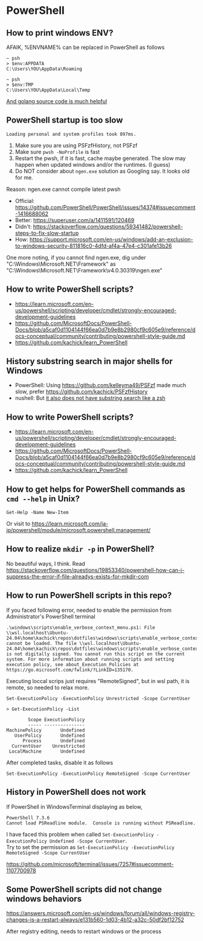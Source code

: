 # PowerShell

## How to print windows ENV?

AFAIK, %ENVNAME% can be replaced in PowerShell as follows

```console
~ psh
> $env:APPDATA
C:\Users\YOU\AppData\Roaming

~ psh
> $env:TMP
C:\Users\YOU\AppData\Local\Temp
```

[And golang source code is much helpful](https://github.com/golang/go/blob/f0d1195e13e06acdf8999188decc63306f9903f5/src/os/file.go#L500-L509)

## PowerShell startup is too slow

```plaintext
Loading personal and system profiles took 897ms.
```

1. Make sure you are using PSFzfHistory, not PSFzf
1. Make sure `pwsh -NoProfile` is fast
1. Restart the pwsh, if it is fast, cache maybe generated. The slow may happen when updated windows and/or the runtimes. (I guess)
1. Do NOT consider about `ngen.exe` solution as Googling say. It looks old for me.

Reason: ngen.exe cannot compile latest pwsh

- Official: <https://github.com/PowerShell/PowerShell/issues/14374#issuecomment-1416688062>
- Better: <https://superuser.com/a/1411591/120469>
- Didn't: <https://stackoverflow.com/questions/59341482/powershell-steps-to-fix-slow-startup>
- How: <https://support.microsoft.com/en-us/windows/add-an-exclusion-to-windows-security-811816c0-4dfd-af4a-47e4-c301afe13b26>

One more noting, if you cannot find ngen.exe, dig under "C:\Windows\Microsoft.NET\Framework" as "C:\Windows\Microsoft.NET\Framework\v4.0.30319\ngen.exe"

## How to write PowerShell scripts?

- <https://learn.microsoft.com/en-us/powershell/scripting/developer/cmdlet/strongly-encouraged-development-guidelines>
- <https://github.com/MicrosoftDocs/PowerShell-Docs/blob/a5caf0d1104144f66ea0d7b9e8b2980cf9c605e9/reference/docs-conceptual/community/contributing/powershell-style-guide.md>
- <https://github.com/kachick/learn_PowerShell>

## History substring search in major shells for Windows

- PowerShell: Using <https://github.com/kelleyma49/PSFzf> made much slow, prefer <https://github.com/kachick/PSFzfHistory>
- nushell: But [it also does not have substring search like a zsh](https://github.com/nushell/nushell/discussions/7968)

## How to write PowerShell scripts?

- <https://learn.microsoft.com/en-us/powershell/scripting/developer/cmdlet/strongly-encouraged-development-guidelines>
- <https://github.com/MicrosoftDocs/PowerShell-Docs/blob/a5caf0d1104144f66ea0d7b9e8b2980cf9c605e9/reference/docs-conceptual/community/contributing/powershell-style-guide.md>
- <https://github.com/kachick/learn_PowerShell>

## How to get helps for PowerShell commands as `cmd --help` in Unix?

`Get-Help -Name New-Item`

Or visit to <https://learn.microsoft.com/ja-jp/powershell/module/microsoft.powershell.management/>

## How to realize `mkdir -p` in PowerShell?

No beautiful ways, I think. Read <https://stackoverflow.com/questions/19853340/powershell-how-can-i-suppress-the-error-if-file-alreadys-exists-for-mkdir-com>

## How to run PowerShell scripts in this repo?

If you faced following error, needed to enable the permission from Administrator's PowerShell terminal

```plaintext
.\windows\scripts\enable_verbose_context_menu.ps1: File \\wsl.localhost\Ubuntu-24.04\home\kachick\repos\dotfiles\windows\scripts\enable_verbose_context_menu.ps1 cannot be loaded. The file \\wsl.localhost\Ubuntu-24.04\home\kachick\repos\dotfiles\windows\scripts\enable_verbose_context_menu.ps1 is not digitally signed. You cannot run this script on the current system. For more information about running scripts and setting execution policy, see about_Execution_Policies at https://go.microsoft.com/fwlink/?LinkID=135170.
```

Executing loccal scrips just requires "RemoteSigned", but in wsl path, it is remote, so needed to relax more.

```pwsh
Set-ExecutionPolicy -ExecutionPolicy Unrestricted -Scope CurrentUser
```

```console
> Get-ExecutionPolicy -List

        Scope ExecutionPolicy
        ----- ---------------
MachinePolicy       Undefined
   UserPolicy       Undefined
      Process       Undefined
  CurrentUser    Unrestricted
 LocalMachine       Undefined
```

After completed tasks, disable it as follows

```pwsh
Set-ExecutionPolicy -ExecutionPolicy RemoteSigned -Scope CurrentUser
```

## History in PowerShell does not work

If PowerShell in WindowsTerminal displaying as below,

```plaintext
PowerShell 7.3.6
Cannot load PSReadline module.  Console is running without PSReadline.
```

I have faced this problem when called `Set-ExecutionPolicy -ExecutionPolicy Undefined -Scope CurrentUser`.\
Try to set the permission as `Set-ExecutionPolicy -ExecutionPolicy RemoteSigned -Scope CurrentUser`

<https://github.com/microsoft/terminal/issues/7257#issuecomment-1107700978>

## Some PowerShell scripts did not change windows behaviors

<https://answers.microsoft.com/en-us/windows/forum/all/windows-registry-changes-is-a-restart-always/e131b560-1d03-4b12-a32c-50df2bf12752>

After registry editing, needs to restart windows or the process
